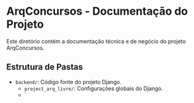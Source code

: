 # ArqConcursos - Documentação do Projeto

Este diretório contém a documentação técnica e de negócio do projeto ArqConcursos.

## Estrutura de Pastas

- `backend/`: Código fonte do projeto Django.
  - `project_arq_livre/`: Configurações globais do Django.
  - `